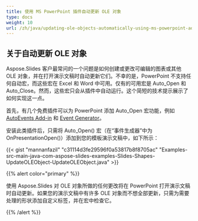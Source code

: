 ```yaml
---
title: 使用 MS PowerPoint 插件自动更新 OLE 对象
type: docs
weight: 10
url: /zh/java/updating-ole-objects-automatically-using-ms-powerpoint-add-in/
---
```


## **关于自动更新 OLE 对象**
Aspose.Slides 客户最常问的一个问题是如何创建或更改可编辑的图表或其他 OLE 对象，并在打开演示文稿时自动更新它们。不幸的是，PowerPoint 不支持任何自动宏，而这些宏在 Excel 和 Word 中可用。仅有的可用宏是 Auto_Open 和 Auto_Close。然而，这些宏只会从插件中自动运行。这个简短的技术提示展示了如何实现这一点。

首先，有几个免费插件可以为 PowerPoint 添加 Auto_Open 宏功能，例如 [AutoEvents Add-in](http://skp.mvps.org/autoevents.htm) 和 [Event Generator](https://www.officeoneonline.com/eventgen/eventgen.html)。

安装此类插件后，只需将 Auto_Open() 宏（在“事件生成器”中为 OnPresentationOpen()）添加到您的模板演示文稿中，如下所示：

{{< gist "mannanfazil" "c31114d3fe29596f0a53817b8f8705ac" "Examples-src-main-java-com-aspose-slides-examples-Slides-Shapes-UpdateOLEObject-UpdateOLEObject.java" >}}

{{% alert color="primary" %}} 

使用 Aspose.Slides 对 OLE 对象所做的任何更改将在 PowerPoint 打开演示文稿时自动更新。如果您的演示文稿中有许多 OLE 对象而不想全部更新，只需为需要处理的形状添加自定义标签，并在宏中检查它。

{{% /alert %}}